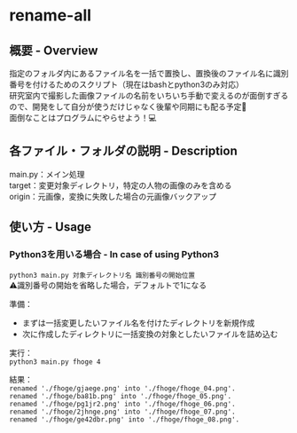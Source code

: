 # rename-all
## 概要 - Overview
指定のフォルダ内にあるファイル名を一括で置換し、置換後のファイル名に識別番号を付けるためのスクリプト（現在はbashとpython3のみ対応）  
研究室内で撮影した画像ファイルの名前をいちいち手動で変えるのが面倒すぎるので、開発をして自分が使うだけじゃなく後輩や同期にも配る予定📖  
面倒なことはプログラムにやらせよう！💻

## 各ファイル・フォルダの説明 - Description
main.py：メイン処理   
target：変更対象ディレクトリ，特定の人物の画像のみを含める    
origin：元画像，変換に失敗した場合の元画像バックアップ

## 使い方 - Usage
### Python3を用いる場合 - In case of using Python3
`python3 main.py 対象ディレクトリ名 識別番号の開始位置`  
⚠️識別番号の開始を省略した場合，デフォルトで1になる

準備：
- まずは一括変更したいファイル名を付けたディレクトリを新規作成
- 次に作成したディレクトリに一括変換の対象としたいファイルを詰め込む

実行：  
`python3 main.py fhoge 4`

結果：  
`renamed './fhoge/gjaege.png' into './fhoge/fhoge_04.png'.`  
`renamed './fhoge/ba81b.png' into './fhoge/fhoge_05.png'.`  
`renamed './fhoge/pg1jr2.png' into './fhoge/fhoge_06.png'.`  
`renamed './fhoge/2jhnge.png' into './fhoge/fhoge_07.png'.`  
`renamed './fhoge/ge42dbr.png' into './fhoge/fhoge_08.png'.`
